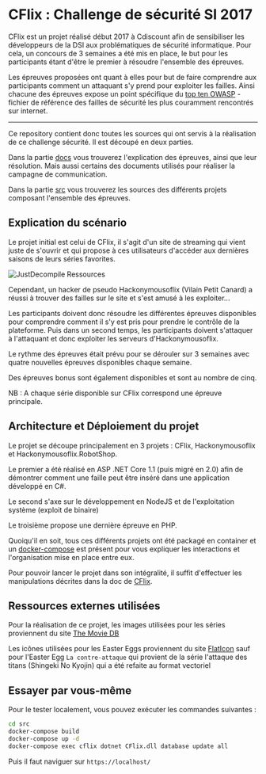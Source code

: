 # CFlix : Challenge de sécurité SI 2017

CFlix est un projet réalisé début 2017 à Cdiscount afin de sensibiliser les développeurs de la DSI aux problématiques de sécurité informatique. Pour cela, un concours de 3 semaines a été mis en place, le but pour les participants étant d'être le premier à résoudre l'ensemble des épreuves.

Les épreuves proposées ont quant à elles pour but de faire comprendre aux participants comment un attaquant s'y prend pour exploiter les failles. Ainsi chacune des épreuves expose un point spécifique du [top ten OWASP](https://www.owasp.org/index.php/Top_10_2013-Top_10) - fichier de référence des failles de sécurité les plus couramment rencontrés sur internet.

---

Ce repository contient donc toutes les sources qui ont servis à la réalisation de ce challenge sécurité. Il est découpé en deux parties.

Dans la partie [docs](docs) vous trouverez l'explication des épreuves, ainsi que leur résolution. Mais aussi certains des documents utilisés pour réaliser la campagne de communication.

Dans la partie [src](src) vous trouverez les sources des différents projets composant l'ensemble des épreuves.

## Explication du scénario

Le projet initial est celui de CFlix, il s'agit d'un site de streaming qui vient juste de s'ouvrir et qui propose à ces utilisateurs d'accéder aux dernières saisons de leurs séries favorites.

![JustDecompile Ressources](docs/images/home_example.png)

Cependant, un hacker de pseudo Hackonymousoflix (Vilain Petit Canard) a réussi à trouver des failles sur le site et s'est amusé à les exploiter...

Les participants doivent donc résoudre les différentes épreuves disponibles pour comprendre comment il s'y est pris pour prendre le contrôle de la plateforme.
Puis dans un second temps, les participants doivent s'attaquer à l'attaquant et donc exploiter les serveurs d'Hackonymousoflix.

Le rythme des épreuves était prévu pour se dérouler sur 3 semaines avec quatre nouvelles épreuves disponibles chaque semaine.

Des épreuves bonus sont également disponibles et sont au nombre de cinq.

NB : A chaque série disponible sur CFlix correspond une épreuve principale.

## Architecture et Déploiement du projet

Le projet se découpe principalement en 3 projets : CFlix, Hackonymousoflix et Hackonymousoflix.RobotShop.

Le premier a été réalisé en ASP .NET Core 1.1 (puis migré en 2.0) afin de démontrer comment une faille peut être inséré dans une application développé en C#.

Le second s'axe sur le développement en NodeJS et de l'exploitation système (exploit de binaire)

Le troisième propose une dernière épreuve en PHP.

Quoiqu'il en soit, tous ces différents projets ont été packagé en container et un [docker-compose](src/docker-compose.yml) est présent pour vous expliquer les interactions et l'organisation mise en place entre eux.

Pour pouvoir lancer le projet dans son intégralité, il suffit d'effectuer les manipulations décrites dans la doc de [CFlix](src/README.md).

## Ressources externes utilisées

Pour la réalisation de ce projet, les images utilisées pour les séries proviennent du site [The Movie DB](https://www.themoviedb.org/)

Les icônes utilisées pour les Easter Eggs proviennent du site [FlatIcon](http://www.flaticon.com/) sauf pour l'Easter Egg `La contre-attaque` qui provient de la série l'attaque des titans (Shingeki No Kyojin) qui a été refaite au format vectoriel

## Essayer par vous-même

Pour le tester localement, vous pouvez exécuter les commandes suivantes :

```bash
cd src
docker-compose build
docker-compose up -d
docker-compose exec cflix dotnet CFlix.dll database update all
```

Puis il faut naviguer sur `https://localhost/`
